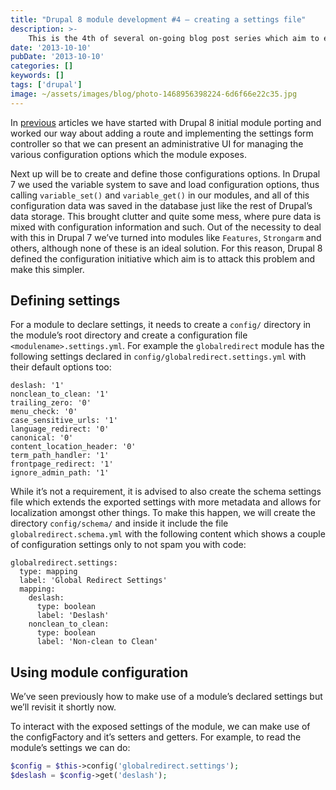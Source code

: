 ```yaml
---
title: "Drupal 8 module development #4 – creating a settings file"
description: >-
    This is the 4th of several on-going blog post series which aim to educate on the process of porting modules to Drupal 8 with real life examples by porting a popular Drupal 7 module to Drupal 8.
date: '2013-10-10'
pubDate: '2013-10-10'
categories: []
keywords: []
tags: ['drupal']
image: ~/assets/images/blog/photo-1468956398224-6d6f66e22c35.jpg
---
```


In  [previous](https://web.archive.org/web/20140625173152/http://enginx.com/content/drupal-8-module-development-3-adding-settings-page)  articles we have started with Drupal 8 initial module porting and worked our way about adding a route and implementing the settings form controller so that we can present an administrative UI for managing the various configuration options which the module exposes.

Next up will be to create and define those configurations options. In Drupal 7 we used the variable system to save and load configuration options, thus calling `variable_set()` and `variable_get()` in our modules, and all of this configuration data was saved in the database just like the rest of Drupal’s data storage. This brought clutter and quite some mess, where pure data is mixed with configuration information and such. Out of the necessity to deal with this in Drupal 7 we’ve turned into modules like `Features`, `Strongarm` and others, although none of these is an ideal solution. For this reason, Drupal 8 defined the configuration initiative which aim is to attack this problem and make this simpler.

## Defining settings

For a module to declare settings, it needs to create a  `config/`  directory in the module’s root directory and create a configuration file `<modulename>.settings.yml`. For example the `globalredirect` module has the following settings declared in  `config/globalredirect.settings.yml`  with their default options too:

```
deslash: '1'
nonclean_to_clean: '1'
trailing_zero: '0'
menu_check: '0'
case_sensitive_urls: '1'
language_redirect: '0'
canonical: '0'
content_location_header: '0'
term_path_handler: '1'
frontpage_redirect: '1'
ignore_admin_path: '1'
```

While it’s not a requirement, it is advised to also create the schema settings file which extends the exported settings with more metadata and allows for localization amongst other things. To make this happen, we will create the directory  `config/schema/`  and inside it include the file  `globalredirect.schema.yml`  with the following content which shows a couple of configuration settings only to not spam you with code:

```
globalredirect.settings:
  type: mapping
  label: 'Global Redirect Settings'
  mapping:
    deslash:
      type: boolean
      label: 'Deslash'
    nonclean_to_clean:
      type: boolean
      label: 'Non-clean to Clean'
```

## Using module configuration

We’ve seen previously how to make use of a module’s declared settings but we’ll revisit it shortly now.

To interact with the exposed settings of the module, we can make use of the configFactory and it’s setters and getters. For example, to read the module’s settings we can do:

```php
$config = $this->config('globalredirect.settings');
$deslash = $config->get('deslash');
```